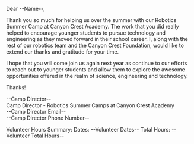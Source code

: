 Dear --Name--,

Thank you so much for helping us over the summer with our Robotics Summer Camp at Canyon Crest Academy. The work that you did really helped to encourage younger students to pursue technology and engineering as they moved forward in their school career. I, along with the rest of our robotics team and the Canyon Crest Foundation, would like to extend our thanks and gratitude for your time. 

I hope that you will come join us again next year as continue to our efforts to reach out to younger students and allow them to explore the awesome opportunities offered in the realm of science, engineering and technology.

Thanks!

--Camp Director--  
Camp Director - Robotics Summer Camps at Canyon Crest Academy  
--Camp Director Email--  
--Camp Director Phone Number--

Volunteer Hours Summary: 
Dates: --Volunteer Dates--
Total Hours: --Volunteer Total Hours--

